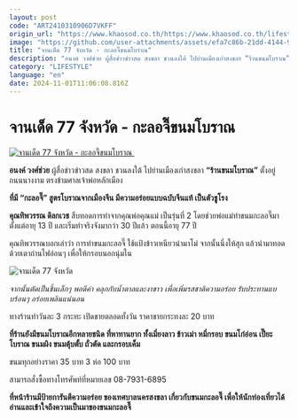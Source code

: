 ```yaml
---
layout: post
code: "ART2410310906D7VKFF"
origin_url: "https://www.khaosod.co.th/https://www.khaosod.co.th/lifestyle/news_9482524"
image: "https://github.com/user-attachments/assets/efa7c86b-21dd-4144-971a-f8b0f326dee3"
title: "จานเด็ด 77 จังหวัด - กะลอจี๊ขนมโบราณ"
description: "อนงค์ วงศ์ช่วย ผู้สื่อข่าวข่าวสด สงขลา ชวนลงใต้ ไปย่านเมืองเก่าสงขลา “ร้านขนมโบราณ” ตั้งอยู่ถนนนางงาม ตรงข้ามศาลเจ้าพ่อหลักเมือง"
category: "LIFESTYLE"
language: "en"
date: 2024-11-01T11:06:08.816Z
---
```


# จานเด็ด 77 จังหวัด - กะลอจี๊ขนมโบราณ

[![จานเด็ด 77 จังหวัด - กะลอจี๊ขนมโบราณ ](https://www.khaosod.co.th/wpapp/uploads/2024/10/ปกจานเด็ด.jpg "จานเด็ด 77 จังหวัด - กะลอจี๊ขนมโบราณ ")](https://www.khaosod.co.th/wpapp/uploads/2024/10/ปกจานเด็ด.jpg)

**อนงค์ วงศ์ช่วย** ผู้สื่อข่าวข่าวสด สงขลา ชวนลงใต้ ไปย่านเมืองเก่าสงขลา **“ร้านขนมโบราณ”** ตั้งอยู่ถนนนางงาม ตรงข้ามศาลเจ้าพ่อหลักเมือง

**ที่มี “กะลอจี๊” สูตรโบราณจากเมืองจีน มีความอร่อยแบบฉบับจีนแท้ เป็นตัวชูโรง**

**คุณทิพวรรณ ดิลกเวช** สืบทอดการทำจากคุณพ่อคุณแม่ เป็นรุ่นที่ 2 โดยช่วยพ่อแม่ทำขนมกะลอจี๊มาตั้งแต่อายุ 13 ปี และเริ่มทำจริงจังมากว่า 30 ปีแล้ว ตอนนี้อายุ 77 ปี

คุณทิพวรรณบอกเล่าว่า การทำขนมกะลอจี๊ ใช้แป้งข้าวเหนียวนำมาโม่ จากนั้นนึ่งให้สุก แล้วนำมาทอดด้วยเตาถ่านไฟอ่อนๆ เพื่อให้กรอบนอกนุ่มใน

![จานเด็ด 77 จังหวัด](https://www.khaosod.co.th/wpapp/uploads/2024/10/จาน-1พย-696x387.jpg)

_จากนั้นตัดเป็นชิ้นเล็กๆ พอดีคำ คลุกกับน้ำตาลและงาขาว เพื่อเพิ่มรสชาติความอร่อย รับประทานแบบร้อนๆ อร่อยเพลินแน่นอน_

ทางร้านทำวันละ 3 กระทะ เปิดขายตลอดทั้งวัน ราคาขายกระทงละ 20 บาท

**ที่ร้านยังมีขนมโบราณอีกหลายชนิด ที่หาทานยาก ทั้งเมี่ยงลาว ข้าวเม่า หมี่กรอบ ขนมโก๋อ่อน เปี๊ยะโบราณ ขนมผิง ขนมตุ้บตั้บ ถั่วตัด และกรอบเค็ม**

ขนมทุกอย่างราคา 35 บาท 3 ห่อ 100 บาท

สามารถสั่งซื้อทางโทรศัพท์ที่หมายเลข 08-7931-6895

**ที่หน้าร้านมีป้ายการันตีความอร่อย ของเทศบาลนครสงขลา เกี่ยวกับขนมกะลอจี๊ เพื่อให้นักท่องเที่ยวได้อ่านและเข้าใจถึงความเป็นมาของขนมกะลอจี๊**